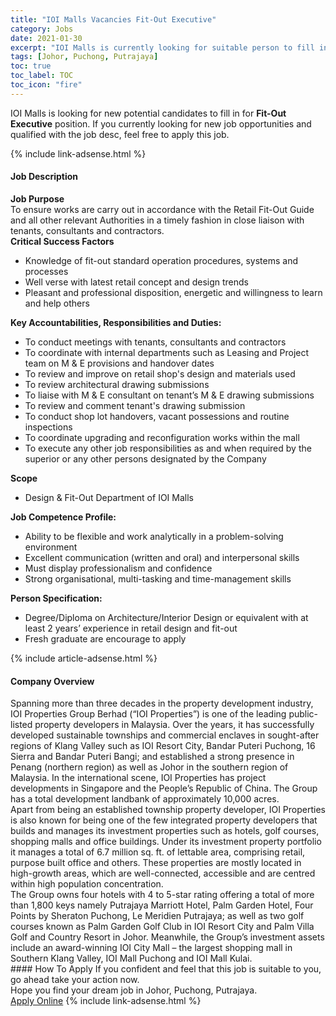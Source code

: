 ```yaml
---
title: "IOI Malls Vacancies Fit-Out Executive" 
category: Jobs 
date: 2021-01-30 
excerpt: "IOI Malls is currently looking for suitable person to fill in the Fit-Out Executive which positioned at Johor, Puchong, Putrajaya" 
tags: [Johor, Puchong, Putrajaya] 
toc: true 
toc_label: TOC 
toc_icon: "fire" 
--- 
```


<p>IOI Malls is looking for new potential candidates to fill in for <b>Fit-Out Executive</b> position. If you currently looking for new job opportunities and qualified with the job desc, feel free to apply this job.
</p>{% include link-adsense.html %} 
<div><div><h4>Job Description</h4></div><div><div><span><div><div><strong>Job Purpose</strong></div><div>To ensure works are carry out in accordance with the Retail Fit-Out Guide and all other relevant Authorities in a timely fashion in close liaison with tenants, consultants and contractors.</div><div><strong>Critical Success Factors</strong></div><ul><li>Knowledge of fit-out standard operation procedures, systems and processes</li><li>Well verse with latest retail concept and design trends</li><li>Pleasant and professional disposition, energetic and willingness to learn and help others</li></ul><div><strong>Key Accountabilities, Responsibilities and Duties:</strong></div><ul><li>To conduct meetings with tenants, consultants and contractors</li><li>To coordinate with internal departments such as Leasing and Project team on M &amp; E provisions and handover dates</li><li>To review and improve on retail shop's design and materials used</li><li>To review architectural drawing submissions</li><li>To liaise with M &amp; E consultant on tenant&#8217;s M &amp; E drawing submissions</li><li>To review and comment tenant's drawing submission</li><li>To conduct shop lot handovers, vacant possessions and routine inspections</li><li>To coordinate upgrading and reconfiguration works within the mall</li><li>To execute any other job responsibilities as and when required by the superior or any other persons designated by the Company</li></ul><div><strong>Scope</strong></div><ul><li>Design &amp; Fit-Out Department of IOI Malls</li></ul><div><b>Job Competence Profile:</b></div><ul><li>Ability to be flexible and work analytically in a problem-solving environment</li><li>Excellent communication (written and oral) and interpersonal skills</li><li>Must display professionalism and confidence</li><li>Strong organisational, multi-tasking and time-management skills</li></ul><div><strong>Person Specification:</strong></div><ul><li>Degree/Diploma on Architecture/Interior Design or equivalent with at least 2 years&#8217; experience in retail design and fit-out</li><li>Fresh graduate are encourage to apply</li></ul></div></span></div></div></div> 
{% include article-adsense.html %} 
<div><div><h4>Company Overview</h4></div><div><div><span><div><div>
	Spanning more than three decades in the property development industry, IOI Properties Group Berhad (&#8220;IOI Properties&#8221;) is one of the leading public-listed property developers in Malaysia. Over the years, it has successfully developed sustainable townships and commercial enclaves in sought-after regions of Klang Valley such as IOI Resort City, Bandar Puteri Puchong, 16 Sierra and Bandar Puteri Bangi; and established a strong presence in Penang (northern region) as well as Johor in the southern region of Malaysia. In the international scene, IOI Properties has project developments in Singapore and the People&#8217;s Republic of China. The Group has a total development landbank of approximately 10,000 acres.</div>
<div>
	Apart from being an established township property developer, IOI Properties is also known for being one of the few integrated property developers that builds and manages its investment properties such as hotels, golf courses, shopping malls and office buildings. Under its investment property portfolio it manages a total of 6.7 million sq. ft. of lettable area, comprising retail, purpose built office and others. These properties are mostly located in high-growth areas, which are well-connected, accessible and are centred within high population concentration.</div>
<div>
	The Group owns four hotels with 4 to 5-star rating offering a total of more than 1,800 keys namely Putrajaya Marriott Hotel, Palm Garden Hotel, Four Points by Sheraton Puchong, Le Meridien Putrajaya; as well as two golf courses known as Palm Garden Golf Club in IOI Resort City and Palm Villa Golf and Country Resort in Johor. Meanwhile, the Group&#8217;s investment assets include an award-winning IOI City Mall &#8211; the largest shopping mall in Southern Klang Valley, IOI Mall Puchong and IOI Mall Kulai.</div></div></span></div></div></div> 
#### How To Apply 
If you confident and feel that this job is suitable to you, go ahead take your action now. <br/> 
Hope you find your dream job in Johor, Puchong, Putrajaya. <br/> 
<a href="https://www.jobstreet.com.my/en/job/fit-out-executive-4473189?jobId=jobstreet-my-job-4473189&sectionRank=5&token=0~2da19e63-dbf1-4b11-934c-6abcc2f8197a&fr=SRP%20View%20In%20New%20Ta" class="btn btn--info" target="_blank" rel="nofollow noopenner">Apply Online</a> 
{% include link-adsense.html %} 